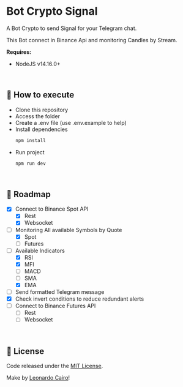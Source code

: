 # Bot Crypto Signal

A Bot Crypto to send Signal for your Telegram chat.

This Bot connect in Binance Api and monitoring Candles by Stream.

**Requires:**
  * NodeJS v14.16.0+

<br/>

## 🚀 How to execute

* Clone this repository
* Access the folder
* Create a .env file (use .env.example to help)
* Install dependencies
  ```bash
  npm install
  ```
* Run project 
  ```bash
  npm run dev
  ```

<br/>

## 📆 Roadmap

- [X] Connect to Binance Spot API
  - [X] Rest
  - [X] Websocket
- [ ] Monitoring All available Symbols by Quote
  - [X] Spot
  - [ ] Futures
- [ ] Available Indicators
  - [X] RSI
  - [X] MFI
  - [ ] MACD
  - [ ] SMA
  - [X] EMA
- [ ] Send formatted Telegram message
- [X] Check invert conditions to reduce redundant alerts
- [ ] Connect to Binance Futures API
  - [ ] Rest
  - [ ] Websocket

<br/>

## 📄 License

Code released under the [MIT License](./LICENSE).

Make by [Leonardo Cairo](https://www.linkedin.com/in/leocairos/)!